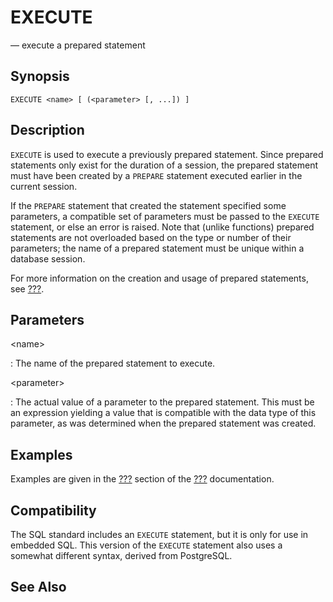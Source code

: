 # EXECUTE

— execute a prepared statement

## Synopsis

```
EXECUTE <name> [ (<parameter> [, ...]) ]
```

## Description

`EXECUTE` is used to execute a previously prepared statement. Since
prepared statements only exist for the duration of a session, the
prepared statement must have been created by a `PREPARE` statement
executed earlier in the current session.

If the `PREPARE` statement that created the statement specified some
parameters, a compatible set of parameters must be passed to the
`EXECUTE` statement, or else an error is raised. Note that (unlike
functions) prepared statements are not overloaded based on the type or
number of their parameters; the name of a prepared statement must be
unique within a database session.

For more information on the creation and usage of prepared statements,
see [???](#sql-prepare).

## Parameters

\<name\>

:   The name of the prepared statement to execute.

\<parameter\>

:   The actual value of a parameter to the prepared statement. This must
    be an expression yielding a value that is compatible with the data
    type of this parameter, as was determined when the prepared
    statement was created.

## Examples

Examples are given in the [???](#sql-prepare-examples) section of the
[???](#sql-prepare) documentation.

## Compatibility

The SQL standard includes an `EXECUTE` statement, but it is only for use
in embedded SQL. This version of the `EXECUTE` statement also uses a
somewhat different syntax, derived from PostgreSQL.

## See Also
